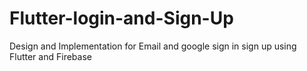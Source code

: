 # Flutter-login-and-Sign-Up
Design and Implementation for Email and google sign in sign up using Flutter and Firebase

